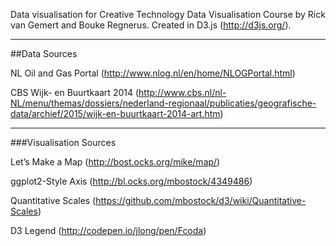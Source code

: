 Data visualisation for Creative Technology Data Visualisation Course by Rick van Gemert and Bouke Regnerus. Created in D3.js (http://d3js.org/).

---

##Data Sources

NL Oil and Gas Portal (http://www.nlog.nl/en/home/NLOGPortal.html)

CBS Wijk- en Buurtkaart 2014 (http://www.cbs.nl/nl-NL/menu/themas/dossiers/nederland-regionaal/publicaties/geografische-data/archief/2015/wijk-en-buurtkaart-2014-art.htm)

---

###Visualisation Sources

Let’s Make a Map (http://bost.ocks.org/mike/map/) 

ggplot2-Style Axis (http://bl.ocks.org/mbostock/4349486)

Quantitative Scales (https://github.com/mbostock/d3/wiki/Quantitative-Scales)

D3 Legend (http://codepen.io/jlong/pen/Fcoda)
